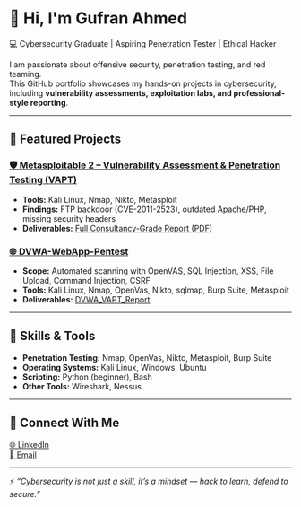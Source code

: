 # 👋 Hi, I'm Gufran Ahmed  
💻 Cybersecurity Graduate | Aspiring Penetration Tester | Ethical Hacker  

I am passionate about offensive security, penetration testing, and red teaming.  
This GitHub portfolio showcases my hands-on projects in cybersecurity, including **vulnerability assessments, exploitation labs, and professional-style reporting**.  

---

## 🔹 Featured Projects  

### [🛡️ Metasploitable 2 – Vulnerability Assessment & Penetration Testing (VAPT)](https://github.com/agufran006/Metasploitable2-VAPT)
- **Tools:** Kali Linux, Nmap, Nikto, Metasploit  
- **Findings:** FTP backdoor (CVE-2011-2523), outdated Apache/PHP, missing security headers  
- **Deliverables:** [Full Consultancy-Grade Report (PDF)](https://github.com/agufran006/Metasploitable2-VAPT/blob/main/report/Metasploitable2_Pentest_Report_Final.pdf)   

###   [🌐 DVWA-WebApp-Pentest](https://github.com/agufran006/DVWA-WebApp-Pentest)
- **Scope:** Automated scanning with OpenVAS, SQL Injection, XSS, File Upload, Command Injection, CSRF  
- **Tools:** Kali Linux, Nmap, OpenVas, Nikto, sqlmap, Burp Suite, Metasploit  
- **Deliverables:** [DVWA_VAPT_Report](report/DVWA_VAPT_Report.pdf)

---

## 🔹 Skills & Tools  
- **Penetration Testing:** Nmap, OpenVas, Nikto, Metasploit, Burp Suite  
- **Operating Systems:** Kali Linux, Windows, Ubuntu  
- **Scripting:** Python (beginner), Bash  
- **Other Tools:** Wireshark, Nessus

---

## 🔹 Connect With Me   
[🌐 LinkedIn](https://www.linkedin.com/in/gufran-uh/)  
[📧 Email](agufran006@gmail.com/) 


---

⚡ *“Cybersecurity is not just a skill, it’s a mindset — hack to learn, defend to secure.”*  
